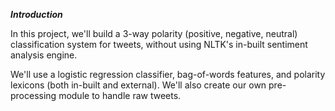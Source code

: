 *****Introduction*****

In this project, we'll build a 3-way polarity (positive, negative, neutral) classification system for tweets, without using NLTK's in-built sentiment analysis engine.

We'll use a logistic regression classifier, bag-of-words features, and polarity lexicons (both in-built and external). We'll also create our own pre-processing module to handle raw tweets.
